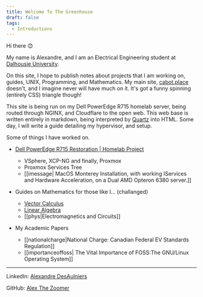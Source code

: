 ```yaml
---
title: Welcome To The Greenhouse
draft: false
tags:
  - Introductions
---
```

Hi there 😊

My name is Alexandre, and I am an Electrical Engineering student at [Dalhousie University](https://www.dal.ca/). 

On this site, I hope to publish notes about projects that I am working on, guides, UNIX, Programming, and Mathematics. My main site, [cabot.place](https://cabot.place/) doesn't, and I imagine never will have much on it. It's got a funny spinning (entirely CSS) triangle though! 

This site is being run on my Dell PowerEdge R715 homelab server, being routed through NGINX, and Cloudflare to the open web.  This web base is written entirely in markdown, being interpreted by [Quartz](https://quartz.jzhao.xyz/) into HTML.  Some day, I will write a guide detailing my hypervisor, and setup.

Some of things I have worked on.

- [Dell PowerEdge R715 Restoration | Homelab Project](poweredge.md)

	- VSphere, XCP-NG and finally, Proxmox
	- Proxmox Services Tree
	- [[imessage| MacOS Monterey Installation, with working IServices and Hardware Acceleration, on a Dual AMD Opteron 6380 server.]]


- Guides on Mathematics for those like I... (challanged)

	- [Vector Calculus](vec.md)
	- [Linear Algebra](linalg.md)
	- [[phys|Electromagnetics and Circuits]]


- My Academic Papers

	- [[nationalcharge|National Charge: Canadian Federal EV Standards Regulation]]
	- [[importanceoffoss| The Vital Importance of FOSS:The GNU/Linux Operating System]]


---

LinkedIn: [Alexandre DesAulniers](https://www.linkedin.com/in/alexandre-desaulniers-1739002b3/)

GitHub: [Alex The Zoomer](https://github.com/AlexTheZoomer)



